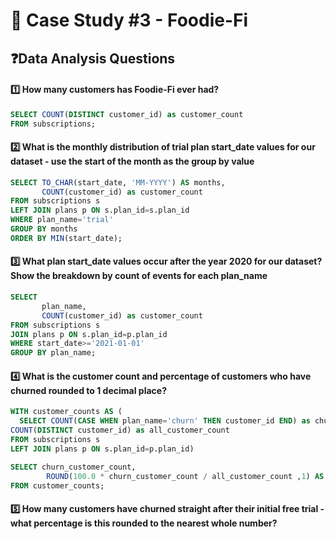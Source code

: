 # 🥑 Case Study #3 - Foodie-Fi
## ❓Data Analysis Questions

#### 1️⃣ How many customers has Foodie-Fi ever had?
```sql
SELECT COUNT(DISTINCT customer_id) as customer_count
FROM subscriptions;
```
#### 2️⃣ What is the monthly distribution of trial plan start_date values for our dataset - use the start of the month as the group by value
```sql
SELECT TO_CHAR(start_date, 'MM-YYYY') AS months,
       COUNT(customer_id) as customer_count
FROM subscriptions s
LEFT JOIN plans p ON s.plan_id=s.plan_id
WHERE plan_name='trial'
GROUP BY months
ORDER BY MIN(start_date);
```
#### 3️⃣ What plan start_date values occur after the year 2020 for our dataset? Show the breakdown by count of events for each plan_name
```sql
SELECT
       plan_name,
       COUNT(customer_id) as customer_count
FROM subscriptions s
JOIN plans p ON s.plan_id=p.plan_id
WHERE start_date>='2021-01-01'
GROUP BY plan_name;
```
#### 4️⃣ What is the customer count and percentage of customers who have churned rounded to 1 decimal place?
```sql
WITH customer_counts AS (
  SELECT COUNT(CASE WHEN plan_name='churn' THEN customer_id END) as churn_customer_count,
COUNT(DISTINCT customer_id) as all_customer_count
FROM subscriptions s
LEFT JOIN plans p ON s.plan_id=p.plan_id)

SELECT churn_customer_count,
        ROUND(100.0 * churn_customer_count / all_customer_count ,1) AS churn_percentage
FROM customer_counts;
```

#### 5️⃣ How many customers have churned straight after their initial free trial - what percentage is this rounded to the nearest whole number?
